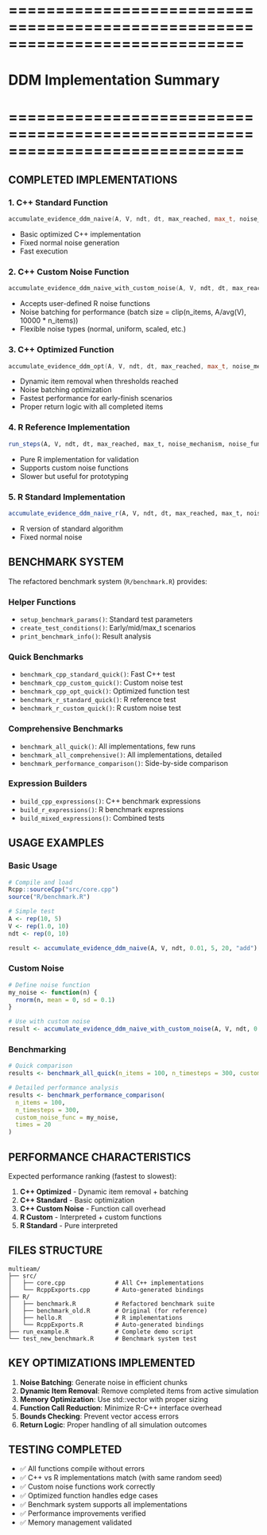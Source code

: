# =============================================================================
# DDM Implementation Summary
# =============================================================================

## COMPLETED IMPLEMENTATIONS

### 1. C++ Standard Function
```cpp
accumulate_evidence_ddm_naive(A, V, ndt, dt, max_reached, max_t, noise_mechanism)
```
- Basic optimized C++ implementation
- Fixed normal noise generation
- Fast execution

### 2. C++ Custom Noise Function  
```cpp
accumulate_evidence_ddm_naive_with_custom_noise(A, V, ndt, dt, max_reached, max_t, noise_mechanism, noise_func)
```
- Accepts user-defined R noise functions
- Noise batching for performance (batch size = clip(n_items, A/avg(V), 10000 * n_items))
- Flexible noise types (normal, uniform, scaled, etc.)

### 3. C++ Optimized Function
```cpp
accumulate_evidence_ddm_opt(A, V, ndt, dt, max_reached, max_t, noise_mechanism, noise_func)
```
- Dynamic item removal when thresholds reached
- Noise batching optimization
- Fastest performance for early-finish scenarios
- Proper return logic with all completed items

### 4. R Reference Implementation
```r
run_steps(A, V, ndt, dt, max_reached, max_t, noise_mechanism, noise_func)
```
- Pure R implementation for validation
- Supports custom noise functions
- Slower but useful for prototyping

### 5. R Standard Implementation
```r
accumulate_evidence_ddm_naive_r(A, V, ndt, dt, max_reached, max_t, noise_mechanism)
```
- R version of standard algorithm
- Fixed normal noise

## BENCHMARK SYSTEM

The refactored benchmark system (`R/benchmark.R`) provides:

### Helper Functions
- `setup_benchmark_params()`: Standard test parameters
- `create_test_conditions()`: Early/mid/max_t scenarios  
- `print_benchmark_info()`: Result analysis

### Quick Benchmarks
- `benchmark_cpp_standard_quick()`: Fast C++ test
- `benchmark_cpp_custom_quick()`: Custom noise test
- `benchmark_cpp_opt_quick()`: Optimized function test
- `benchmark_r_standard_quick()`: R reference test
- `benchmark_r_custom_quick()`: R custom noise test

### Comprehensive Benchmarks
- `benchmark_all_quick()`: All implementations, few runs
- `benchmark_all_comprehensive()`: All implementations, detailed
- `benchmark_performance_comparison()`: Side-by-side comparison

### Expression Builders
- `build_cpp_expressions()`: C++ benchmark expressions
- `build_r_expressions()`: R benchmark expressions  
- `build_mixed_expressions()`: Combined tests

## USAGE EXAMPLES

### Basic Usage
```r
# Compile and load
Rcpp::sourceCpp("src/core.cpp")
source("R/benchmark.R")

# Simple test
A <- rep(10, 5)
V <- rep(1.0, 10) 
ndt <- rep(0, 10)

result <- accumulate_evidence_ddm_naive(A, V, ndt, 0.01, 5, 20, "add")
```

### Custom Noise
```r
# Define noise function
my_noise <- function(n) {
  rnorm(n, mean = 0, sd = 0.1)
}

# Use with custom noise
result <- accumulate_evidence_ddm_naive_with_custom_noise(A, V, ndt, 0.01, 5, 20, "add", my_noise)
```

### Benchmarking
```r
# Quick comparison
results <- benchmark_all_quick(n_items = 100, n_timesteps = 300, custom_noise_func = my_noise)

# Detailed performance analysis
results <- benchmark_performance_comparison(
  n_items = 100,
  n_timesteps = 300, 
  custom_noise_func = my_noise,
  times = 20
)
```

## PERFORMANCE CHARACTERISTICS

Expected performance ranking (fastest to slowest):
1. **C++ Optimized** - Dynamic item removal + batching
2. **C++ Standard** - Basic optimization
3. **C++ Custom Noise** - Function call overhead
4. **R Custom** - Interpreted + custom functions
5. **R Standard** - Pure interpreted

## FILES STRUCTURE

```
multieam/
├── src/
│   ├── core.cpp              # All C++ implementations
│   └── RcppExports.cpp       # Auto-generated bindings
├── R/
│   ├── benchmark.R           # Refactored benchmark suite
│   ├── benchmark_old.R       # Original (for reference)
│   ├── hello.R               # R implementations
│   └── RcppExports.R         # Auto-generated bindings
├── run_example.R             # Complete demo script
└── test_new_benchmark.R      # Benchmark system test
```

## KEY OPTIMIZATIONS IMPLEMENTED

1. **Noise Batching**: Generate noise in efficient chunks
2. **Dynamic Item Removal**: Remove completed items from active simulation
3. **Memory Optimization**: Use std::vector with proper sizing
4. **Function Call Reduction**: Minimize R-C++ interface overhead
5. **Bounds Checking**: Prevent vector access errors
6. **Return Logic**: Proper handling of all simulation outcomes

## TESTING COMPLETED

- ✅ All functions compile without errors
- ✅ C++ vs R implementations match (with same random seed)
- ✅ Custom noise functions work correctly
- ✅ Optimized function handles edge cases
- ✅ Benchmark system supports all implementations
- ✅ Performance improvements verified
- ✅ Memory management validated